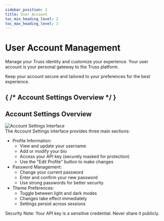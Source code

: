 ```yaml
---
sidebar_position: 2
title: User Account
toc_min_heading_level: 2
toc_max_heading_level: 3
---
```


<div className="text-center">
  <h1 className="text-4xl font-bold mb-4">User Account Management</h1>
</div>

<div className="text-center mb-12">
  <p className="text-xl text-gray-600 max-w-3xl mx-auto mb-4">
    Manage your Truss identity and customize your experience. Your user account is your personal gateway to the Truss platform.
  </p>
  <p className="text-xl italic text-gray-600 max-w-3xl mx-auto">
    Keep your account secure and tailored to your preferences for the best experience.
  </p>
</div>

## { /* Account Settings Overview */ }
<h2 className="text-3xl font-bold mb-6 border-b pb-2">Account Settings Overview</h2>

<div className="my-6">
  <img 
    src="/truss-docs/img/27 - Account Page.png"
    alt="Account Settings Interface"
    className="rounded-lg shadow-lg w-full" 
  />
</div>

<div className="mb-8 text-lg">
  The Account Settings interface provides three main sections:
  <ul className="list-disc pl-6 my-4">
    <li>
      <span className="font-semibold">Profile Information:</span>
      <ul className="list-circle pl-6 my-2">
        <li>View and update your username</li>
        <li>Add or modify your bio</li>
        <li>Access your API key (securely masked for protection)</li>
        <li>Use the "Edit Profile" button to make changes</li>
      </ul>
    </li>
    <li>
      <span className="font-semibold">Password Management:</span>
      <ul className="list-circle pl-6 my-2">
        <li>Change your current password</li>
        <li>Enter and confirm your new password</li>
        <li>Use strong passwords for better security</li>
      </ul>
    </li>
    <li>
      <span className="font-semibold">Theme Preferences:</span>
      <ul className="list-circle pl-6 my-2">
        <li>Toggle between light and dark modes</li>
        <li>Changes take effect immediately</li>
        <li>Settings persist across sessions</li>
      </ul>
    </li>
  </ul>
</div>

<div className="mt-12 p-6 bg-blue-50 rounded-lg shadow-md border border-blue-100 text-center">
  <p className="text-lg font-medium text-blue-800">
    <span className="font-bold">Security Note:</span> Your API key is a sensitive credential. Never share it publicly.
  </p>
</div>